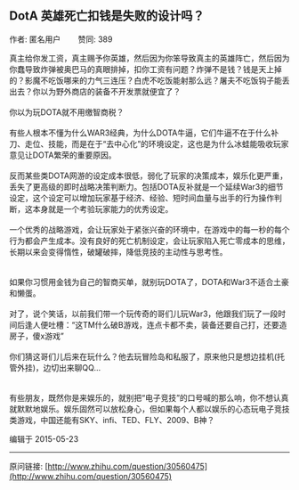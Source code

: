 ## DotA 英雄死亡扣钱是失败的设计吗？

作者: 匿名用户&nbsp;&nbsp;&nbsp;&nbsp;&nbsp;&nbsp;&nbsp;&nbsp;赞同: 389


真主给你发工资，真主赐予你英雄，然后因为你笨导致真主的英雄阵亡，然后因为你蠢导致炸弹被奥巴马的真眼排掉，扣你工资有问题？炸弹不是钱？钱是天上掉的？影魔不吃饭哪来的力气三连压？白虎不吃饭能射那么远？屠夫不吃饭钩子能丢出去？你以为野外商店的装备不开发票就便宜了？<br><br>你以为玩DOTA就不用缴智商税？<br><br>有些人根本不懂为什么WAR3经典，为什么DOTA牛逼，它们牛逼不在于什么补刀、走位、技能，而是在于“去中心化”的环境设定，这也是为什么冰蛙能吸收玩家意见让DOTA繁荣的重要原因。<br><br>反而某些类DOTA网游的设定成本很低，弱化了玩家的决策成本，娱乐化更严重，丢失了更高级的即时战略决策判断力。包括DOTA反补就是一个延续War3的细节设定，这个设定可以增加玩家基于经济、经验、短时间血量与出手的行为操作判断，这本身就是一个考验玩家能力的优秀设定。<br><br>一个优秀的战略游戏，会让玩家处于紧张兴奋的环境中，在游戏中的每一秒的每个行为都会产生成本。没有良好的死亡机制设定，会让玩家陷入死亡零成本的思维，长期以来会变得惰性，破罐破摔，降低竞技的主动性与思考性。<br><br><br>如果你习惯用金钱为自己的智商买单，就别玩DOTA了，DOTA和War3不适合土豪和懒蛋。<br><br>对了，说个笑话，以前我们带一个玩传奇的哥们儿玩War3，他跟我们玩了一段时间后逢人便吐槽：“这TM什么破B游戏，连点卡都不卖，装备还要自己打，还要造房子，傻x游戏”<br><br>你们猜这哥们儿后来在玩什么？他去玩冒险岛和私服了，原来他只是想边挂机(托管外挂)，边切出来聊QQ…<br><br><br>有些朋友，既然你是来娱乐的，就别把“电子竞技”的口号喊的那么响，你不想认真就默默地娱乐。娱乐固然可以放松身心，但如果每个人都以娱乐的心态玩电子竞技类游戏，中国还能有SKY、infi、TED、FLY、2009、B神？



编辑于 2015-05-23



---
原问链接: [http://www.zhihu.com/question/30560475](http://www.zhihu.com/question/30560475)